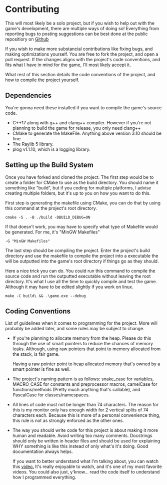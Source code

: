 # Contributing
This will most likely be a solo project, but if you wish to help out with
the game's development, there are multiple ways of doing so! Everything
from reporting bugs to posting suggestions can be best done at the public
repositiory on [Github](https://github.com/ProarchwasTaken/tld_skirmish)

If you wish to make more substancial contributions like fixing bugs, and
making optimizations yourself. You are free to fork the project, and open
a pull request. If the changes aligns with the project's code conventions,
and fits what I have in mind for the game, I'll most likely accept it.

What rest of this section details the code conventions of the project, and
how to compile the project yourself.

## Dependencies
You're gonna need these installed if you want to compile the game's source
code.

* C++17 along with g++ and clang++ compiler. However if you're not 
  planning to build the game for release, you only need clang++ 
* CMake to generate the MakeFile. Anything above version 3.10 should be
  fine
* The Raylib 5 library.
* plog v1.1.10, which is a logging library.

## Setting up the Build System 
Once you have forked and cloned the project. The first step would be to
create a folder for CMake to use as the build directory. You should
name it something like "build", but if you coding for multiple platforms,
I advise creating multiple folders, but it's up to you on how you want to
do this.

First step is generating the makefile using CMake, you can do that by
using this command at the project's root directory.

`cmake -S . -B ./build -DBUILD_DEBUG=ON`

If that doesn't work, you may have to specify what type of Makefile would
be generated. For me, it's "MinGW Makefiles"

`-G "MinGW Makefiles"`

The last step should be compiling the project. Enter the project's build
directory and use the makefile to compile the project into a executable
the will be outputted into the game's root directory if things go as they
should.

Here a nice trick you can do. You could run this command to compile the
source code and run the outputted executable without leaving the root
directory. It's what I use all the time to quickly compile and test the
game. Although it may have to be edited slightly if you work on linux.

`make -C build\ && .\game.exe --debug`

## Coding Conventions
List of guidelines when it comes to programming for the project. More will
probably be added later, and some rules may be subject to change.

* If you're planning to allocate memory from the heap. Please do this
  through the use of smart pointers to reduce the chances of memory leaks.
  Although, using raw pointers that point to memory allocated from the 
  stack, is fair game. 

  Having a raw pointer point to heap allocated memory that's owned by a 
  smart pointer is fine as well.

* The project's naming pattern is as follows: snake_case for variables,
  MACRO_CASE for constants and preprocessor macros, camelCase for 
  functions/methods (Pretty much anything that's callable), and PascalCase
  for classes/namespaces.

* All lines of code must not be longer than 74 characters. The reason for
  this is my monitor only has enough width for 2 vertical splits of 74
  characters each. Because this is more of a personal convenience thing,
  this rule is not as strongly enforced as the other ones.

* The way you should write code for this project is about making it more 
  human and readable. Avoid writing too many comments. Docstrings should
  only be written in header files and should be used for explaining WHY 
  something is like this instead of only what's it's doing. Good
  documentation always helps.

  If you want to better understand what I'm talking about, you can watch
  this [video.](https://www.youtube.com/watch?v=Bf7vDBBOBUA&t) It's really
  enjoyable to watch, and it's one of my most favorite videos. You could
  also just, y'know... read the code itself to understand how I 
  programmed everything.

